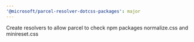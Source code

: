 ```yaml
---
'@microsoft/parcel-resolver-dotcss-packages': major
---
```


Create resolvers to allow parcel to check npm packages normalize.css and minireset.css
